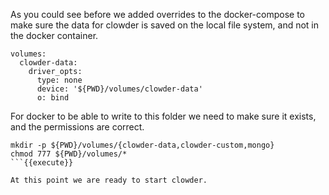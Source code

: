 As you could see before we added overrides to the docker-compose to make sure the data for clowder is saved on the local file system, and not in the docker container.

```
volumes:
  clowder-data:
    driver_opts:
      type: none
      device: '${PWD}/volumes/clowder-data'
      o: bind
```

For docker to be able to write to this folder we need to make sure it exists, and the permissions are correct.

```
mkdir -p ${PWD}/volumes/{clowder-data,clowder-custom,mongo}
chmod 777 ${PWD}/volumes/*
```{{execute}}

At this point we are ready to start clowder.
